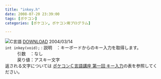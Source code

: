 ```yaml
---
title: "inkey.h"
date: 2008-07-20 23:39:00
tags: [ポケコン]
categories: [ポケコン, ポケコン用プログラム]

---
```


<div><img src="/images/c.gif" alt="C言語" /> <a href="/pokecom/program/inkey.h">DOWNLOAD</a> 2004/03/14
</div>

<div><code>int inkey(void);</code>
: 説明　：キーボードからのキー入力を取得します。
<dd>
引数　：なし
</dd>
<dd>
戻り値：アスキー文字
</dd>
返される文字については
<a href="/pokecom/program/../lecture/01_key_input.html">ポケコンＣ言語講座 第一回 キー入力</a>の表を参照してください。
</div>
